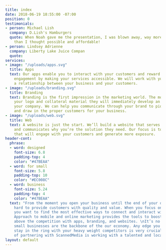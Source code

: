 ```yaml
---
title: index
date: 2018-06-19 18:55:00 -07:00
position: 0
testimonials:
- person: Michael Lish
  company: D.Lish's Hamburgers
  quote: When Noah gave me the presentation, I was blown away, way more functionality
    than I thought possible and affordable!
- person: Lindsey Adrienne
  company: Liberty Lake Juice Compan
  quote: 
services:
- image: "/uploads/apps.svg"
  title: Apps
  text: Our apps enable you to interact with your customers and reward their business
    engagement by making your services accessible. We will work with you to establish
    a relationship between your business and your customers.
- image: "/uploads/branding.svg"
  title: Branding
  text: Branding is the first impression in the marketing world. The moment they see
    your logo and collateral material they will immediately develop an opinion about
    your company. We can help you communicate through your brand to pique interest
    and draw in the proper customers for your business.
- image: "/uploads/web.svg"
  title: Web
  text: A website is just the start. We’ll build a website that serves your audience
    and communicates why you’re the solution they need. Our focus is to create a website
    that will engage with your customers and generate more exposure.
header-cont:
  phrase:
  - word: designed
    font-size: 6.8
    padding-top: 4
    color: "#47BEAA"
  - word: for small
    font-size: 5.8
    padding-top: 10
    color: "#EC008C"
  - word: business
    font-size: 5.24
    padding-top: 4
    color: "#47BEAA"
  text: "From the moment you open your business until the end of your day, you work
    hard to provide customers with quality and value. When you focus on your customers,
    you want to find the most effective ways to connect and interact with them.\nOur
    Approach to mobile and online marketing provides the tools to boost your business
    above the competition with apps, branding, and websites. \nIt’s no secret that
    small businesses are the backbone of the our economy. Any edge you can  gain to
    stay in the ring with your heavy weight competitors is very crucial. The advantage
    of partnering with ScannedMedia is working with a talented and local team."
layout: default
---
```



